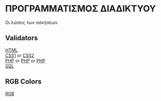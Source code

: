 # ΠΡΟΓΡΑΜΜΑΤΙΣΜΟΣ ΔΙΑΔΙΚΤΥΟΥ

Οι λύσεις των ασκήσεων

## Validators

[HTML](http://validator.w3.org)  
[CSS1](https://jigsaw.w3.org/css-validator/) or [CSS2](https://www.cssportal.com/css-validator/)  
[PHP](https://extendsclass.com/php-tester.html) or [PHP](https://phpcodechecker.com/) or [PHP](https://www.piliapp.com/php-syntax-check/)  
[SQL](https://www.eversql.com/sql-syntax-check-validator/)  

## RGB Colors

[RGB](https://www.rapidtables.com/web/color/RGB_Color.html)
